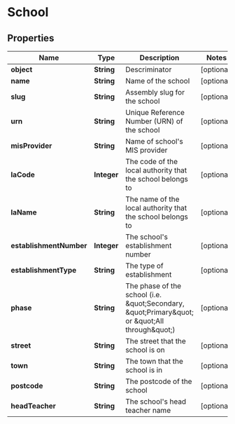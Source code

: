 
# School

## Properties
Name | Type | Description | Notes
------------ | ------------- | ------------- | -------------
**object** | **String** | Descriminator |  [optional]
**name** | **String** | Name of the school |  [optional]
**slug** | **String** | Assembly slug for the school |  [optional]
**urn** | **String** | Unique Reference Number (URN) of the school |  [optional]
**misProvider** | **String** | Name of school&#39;s MIS provider |  [optional]
**laCode** | **Integer** | The code of the local authority that the school belongs to |  [optional]
**laName** | **String** | The name of the local authority that the school belongs to |  [optional]
**establishmentNumber** | **Integer** | The school&#39;s establishment number |  [optional]
**establishmentType** | **String** | The type of establishment |  [optional]
**phase** | **String** | The phase of the school (i.e. \&quot;Secondary, \&quot;Primary\&quot; or \&quot;All through\&quot;) |  [optional]
**street** | **String** | The street that the school is on |  [optional]
**town** | **String** | The town that the school is in |  [optional]
**postcode** | **String** | The postcode of the school |  [optional]
**headTeacher** | **String** | The school&#39;s head teacher name |  [optional]



